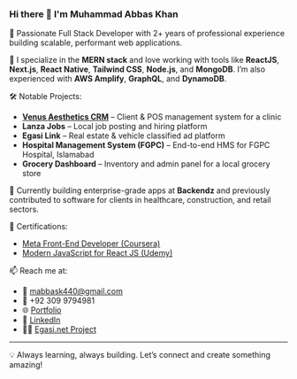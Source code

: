 ### Hi there 👋 I'm Muhammad Abbas Khan

🚀 Passionate Full Stack Developer with 2+ years of professional experience building scalable, performant web applications.

🎯 I specialize in the **MERN stack** and love working with tools like **ReactJS**, **Next.js**, **React Native**, **Tailwind CSS**, **Node.js**, and **MongoDB**. I’m also experienced with **AWS Amplify**, **GraphQL**, and **DynamoDB**.

🛠️ Notable Projects:
- **[Venus Aesthetics CRM](https://muhammadabbas.vercel.app/)** – Client & POS management system for a clinic
- **Lanza Jobs** – Local job posting and hiring platform
- **Egasi Link** – Real estate & vehicle classified ad platform
- **Hospital Management System (FGPC)** – End-to-end HMS for FGPC Hospital, Islamabad
- **Grocery Dashboard** – Inventory and admin panel for a local grocery store

💼 Currently building enterprise-grade apps at **Backendz** and previously contributed to software for clients in healthcare, construction, and retail sectors.

📜 Certifications:
- [Meta Front-End Developer (Coursera)](https://www.credly.com/badges/01698b78-f0fe-4e90-aaa9-b08fbf178da9/linked_in_profile)
- [Modern JavaScript for React JS (Udemy)](https://udemy-certificate.s3.amazonaws.com/image/UC-6287efcb-f2a7-4467-9a81-5b08254cfa72.jpg?v=1668796428000)

📫 Reach me at:
- 📧 mabbask440@gmail.com
- 📱 +92 309 9794981
- 🌐 [Portfolio](https://muhammadabbas.vercel.app)
- 💼 [LinkedIn](https://www.linkedin.com/in/muhammad-abbas-dev/)
- 🧑‍💻 [Egasi.net Project](https://www.egasi.net/)

---

💡 Always learning, always building. Let’s connect and create something amazing!
